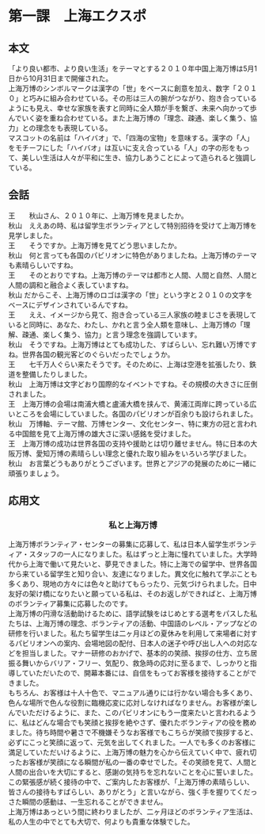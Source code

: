 # 第一課　上海エクスポ
## 本文
「より良い都市、より良い生活」をテーマとする２０１０年中国上海万博は5月1日から10月31日まで開催された。  
上海万博のシンボルマークは漢字の「世」をベースに創意を加え、数字「２０１０」と巧みに組み合わせている。その形は三人の腕がつながり、抱き合っているようにも見え、幸せな家族を表すと同時に全人類が手を繋ぎ、未来へ向かって歩んでいく姿を重ね合わせている。また上海万博の「理念、疎通、楽しく集う、協力」との理念をも表現している。  
マスコットの名前は「ハイバオ」で、「四海の宝物」を意味する。漢字の「人」をモチーフにした「ハイバオ」は互いに支え合っている「人」の字の形をもって、美しい生活は人々が平和に生き、協力しあうことによって造られると強調している。

## 会話
王　　秋山さん、２０１０年に、上海万博を見ましたか。  
秋山　ええあの時、私は留学生ボランティアとして特別招待を受けて上海万博を見学しました。  
王　　そうですか。上海万博を見てどう思いましたか。  
秋山　何と言っても各国のパビリオンに特色がありましたね。上海万博のテーマも素晴らしいですね。  
王　　そのとおりですね。上海万博のテーマは都市と人間、人間と自然、人間と人間の調和と融合よく表していますね。  
秋山  だからこそ、上海万博のロゴは漢字の「世」という字と２０１０の文字をベースにデザインされているんですね。  
王　　ええ、イメージから見て、抱き合っている三人家族の睦まじさを表現していると同時に、あなた、わたし、かれと言う全人類を意味し、上海万博の「理解、疎通、楽しく集う、協力」と言う理念を強調しています。  
秋山　そうですね。上海万博はとても成功した、すばらしい、忘れ難い万博ですね。世界各国の観光客どのぐらいだったでしょうか。  
王　　七千万人ぐらい来たそうです。そのために、上海は空港を拡張したり、鉄道を整備したりしました。  
秋山　上海万博は文字どおり国際的なイベントですね。その規模の大きさに圧倒されました。  
王　上海万博の会場は南浦大橋と盧浦大橋を挟んで、黄浦江両岸に跨っている広いところを会場にしていました。各国のパビリオンが百余りも設けられました。  
秋山　万博軸、テーマ館、万博センター、文化センター、特に東方の冠と言われる中国館を見て上海万博の雄大さに深い感銘を受けました。  
王　上海万博の成功は世界各国の支持や援助とは切り離せません。特に日本の大阪万博、愛知万博の素晴らしい理念と優れた取り組みをいろいろ学びました。  
秋山　お言葉どうもありがとうございます。世界とアジアの発展のために一緒に頑張りましょう。

## 応用文
### <center>私と上海万博</center>  
上海万博ボランティア・センターの募集に応募して、私は日本人留学生ボランティア・スタッフの一人になりました。私はずっと上海に憧れていました。大学時代から上海で働いて見たいと、夢見できました。特に上海での留学中、世界各国から来ている留学生と知り合い、友達になりました。異文化に触れて学ぶことも多くあり、現地の方々には色々と助けてもらったり、元気づけられました。日中友好の架け橋になりたいと願っている私は、そのお返しができればと、上海万博のボランティア募集に応募したのです。  
上海万博の円滑な活動助けるために、語学試験をはじめとする選考をパスした私たちは、上海万博の理念、ボランティアの活動、中国語のレベル・アップなどの研修を行いました。私たち留学生は二ヶ月ほどの夏休みを利用して来場者に対するパビリオンへの案内、会場地図の配付、日本人の迷子や呼び出し人への対応などを担当しました。マナー研修のおかげで、基本的の笑顔、挨拶の仕方、立ち居振る舞いからバリア・フリー、気配り、救急時の応対に至るまで、しっかりと指導していただいたので、開幕本番には、自信をもってお客様を接待することができました。  
もちろん、お客様は十人十色で、マニュアル通りには行かない場合も多くあり、色んな場所で色んな役割に臨機応変に応対しなければなりません。お客様が楽しんでいただけるように、また、このパビリオンにもう一度来たいと言われるように、私はどんな場合でも笑顔と挨拶を絶やさず、優れたボランティアの役を務めました。待ち時間や暑さで不機嫌そうなお客様でもこちらが笑顔で挨拶すると、必ずにこっと笑顔に返って、元気を出してくれました。一人でも多くのお客様に満足していただいけるように、上海万博の魅力を心から伝えていく中で、疲れ切ったお客様が笑顔になる瞬間が私の一番の幸せでした。その笑顔を見て、人間と人間の出合いを大切にすると、感謝の気持ちを忘れないことを心に誓いました。  
この緊張感が続く接待の中で、ご案内したお客様が、「上海万博の素晴らしい、皆さんの接待もすばらしい、ありがとう」と言いながら、強く手を握りてくだっさた瞬間の感動は、一生忘れることができません。  
上海万博はあっという間に終わりましたが、二ヶ月ほどのボランティア生活は、私の人生の中でとても大切で、何よりも貴重な体験でした。
